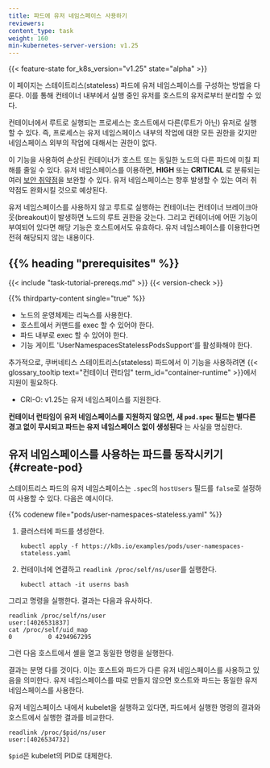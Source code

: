 ```yaml
---
title: 파드에 유저 네임스페이스 사용하기
reviewers:
content_type: task
weight: 160
min-kubernetes-server-version: v1.25
---
```


<!-- overview -->
{{< feature-state for_k8s_version="v1.25" state="alpha" >}}

이 페이지는 스테이트리스(stateless) 파드에 유저 네임스페이스를 구성하는 방법을 다룬다. 이를 통해
컨테이너 내부에서 실행 중인 유저를 호스트의 유저로부터 분리할 수
있다.

컨테이너에서 루트로 실행되는 프로세스는 호스트에서 다른(루트가 아닌) 유저로 실행할 수
있다. 즉, 프로세스는 유저 네임스페이스 내부의 작업에 대한 
모든 권한을 갖지만 네임스페이스 외부의 작업에 대해서는
권한이 없다.

이 기능을 사용하여 손상된 컨테이너가 호스트 또는 동일한 노드의 다른 파드에 미칠 
피해를 줄일 수 있다. 유저 네임스페이스를 이용하면, 
**HIGH** 또는 **CRITICAL** 로 분류되는 여러 [보안 취약점][KEP-vulns]을 
보완할 수 있다. 유저 네임스페이스는 향후 발생할 수 있는 여러 취약점도 
완화시킬 것으로 예상된다.

유저 네임스페이스를 사용하지 않고 루트로 실행하는 컨테이너는 
컨테이너 브레이크아웃(breakout)이 발생하면 노드의 루트 권한을 갖는다. 그리고 컨테이너에
어떤 기능이 부여되어 있다면 해당 기능은 호스트에서도 유효하다. 유저 네임스페이스를
이용한다면 전혀 해당되지 않는 내용이다.

[KEP-vulns]: https://github.com/kubernetes/enhancements/tree/217d790720c5aef09b8bd4d6ca96284a0affe6c2/keps/sig-node/127-user-namespaces#motivation

## {{% heading "prerequisites" %}}

{{< include "task-tutorial-prereqs.md" >}} {{< version-check >}}

{{% thirdparty-content single="true" %}}
<!-- if adding another runtime in the future, omit the single setting -->

* 노드의 운영체제는 리눅스를 사용한다.
* 호스트에서 커맨드를 exec 할 수 있어야 한다.
* 파드 내부로 exec 할 수 있어야 한다.
* 기능 게이트 'UserNamespacesStatelessPodsSupport'를 활성화해야 한다.

추가적으로, 쿠버네티스 스테이트리스(stateless) 파드에서 
이 기능을 사용하려면 
{{< glossary_tooltip text="컨테이너 런타임" term_id="container-runtime" >}}에서 지원이 필요하다.

* CRI-O: v1.25는 유저 네임스페이스를 지원한다.

**컨테이너 런타임이 유저 네임스페이스를 지원하지 않으면, 
새 `pod.spec` 필드는 별다른 경고 없이 무시되고 파드는 유저 네임스페이스 없이 생성된다** 는 
사실을 명심한다.

<!-- steps -->

## 유저 네임스페이스를 사용하는 파드를 동작시키기 {#create-pod}

스테이트리스 파드의 유저 네임스페이스는 `.spec`의 `hostUsers` 필드를 
`false`로 설정하여 사용할 수 있다. 다음은 예시이다.

{{% codenew file="pods/user-namespaces-stateless.yaml" %}}

1. 클러스터에 파드를 생성한다.

   ```shell
   kubectl apply -f https://k8s.io/examples/pods/user-namespaces-stateless.yaml
   ```

1. 컨테이너에 연결하고 `readlink /proc/self/ns/user`를 실행한다.

   ```shell
   kubectl attach -it userns bash
   ```

그리고 명령을 실행한다. 결과는 다음과 유사하다.

```none
readlink /proc/self/ns/user
user:[4026531837]
cat /proc/self/uid_map
0          0 4294967295
```

그런 다음 호스트에서 셸을 열고 동일한 명령을 실행한다.

결과는 분명 다를 것이다. 이는 호스트와 파드가 다른 유저 네임스페이스를 사용하고 있음을 
의미한다. 유저 네임스페이스를 따로 만들지 않으면 호스트와 파드는 동일한 
유저 네임스페이스를 사용한다.

유저 네임스페이스 내에서 kubelet을 실행하고 있다면, 
파드에서 실행한 명령의 결과와 호스트에서 실행한 결과를 비교한다.

```none
readlink /proc/$pid/ns/user
user:[4026534732]
```

`$pid`은 kubelet의 PID로 대체한다.
